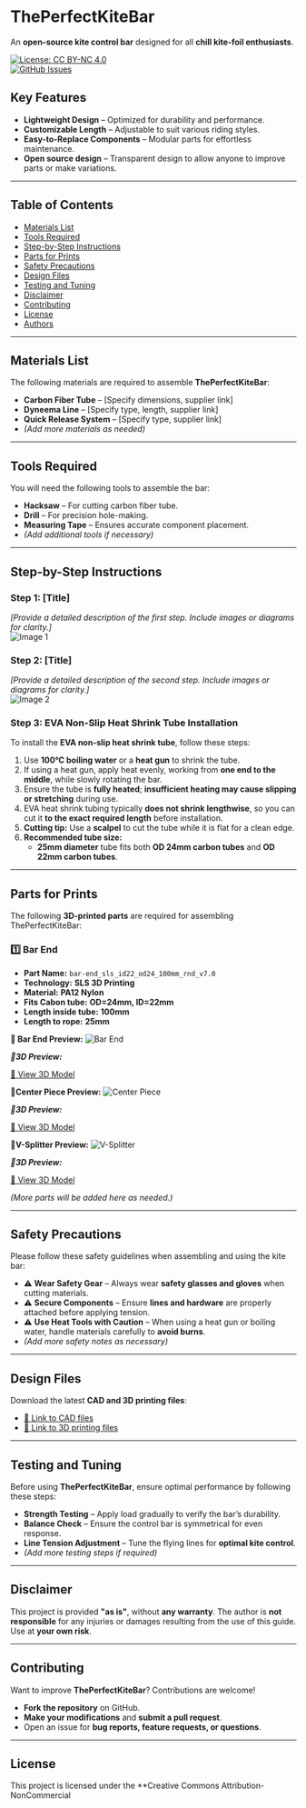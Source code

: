 # ThePerfectKiteBar

An **open-source kite control bar** designed for all **chill kite-foil enthusiasts**.  

[![License: CC BY-NC 4.0](https://img.shields.io/badge/License-CC_BY--NC_4.0-lightgrey.svg)](LICENSE)  
[![GitHub Issues](https://img.shields.io/github/issues/aniva/theperfectkitebar.svg)](https://github.com/aniva/theperfectkitebar/issues)  

## **Key Features**

- **Lightweight Design** – Optimized for durability and performance.  
- **Customizable Length** – Adjustable to suit various riding styles.  
- **Easy-to-Replace Components** – Modular parts for effortless maintenance.
- **Open source design** – Transparent design to allow anyone to improve parts or make variations.

---

## **Table of Contents**

- [Materials List](#materials-list)
- [Tools Required](#tools-required)
- [Step-by-Step Instructions](#step-by-step-instructions)
- [Parts for Prints](#parts-for-prints)
- [Safety Precautions](#safety-precautions)
- [Design Files](#design-files)
- [Testing and Tuning](#testing-and-tuning)
- [Disclaimer](#disclaimer)
- [Contributing](#contributing)
- [License](#license)
- [Authors](#authors)

---

## **Materials List**

The following materials are required to assemble **ThePerfectKiteBar**:

- **Carbon Fiber Tube** – [Specify dimensions, supplier link]  
- **Dyneema Line** – [Specify type, length, supplier link]  
- **Quick Release System** – [Specify type, supplier link]  
- *(Add more materials as needed)*  

---

## **Tools Required**

You will need the following tools to assemble the bar:

- **Hacksaw** – For cutting carbon fiber tube.  
- **Drill** – For precision hole-making.  
- **Measuring Tape** – Ensures accurate component placement.  
- *(Add additional tools if necessary)*  

---

## **Step-by-Step Instructions**

### **Step 1: [Title]**

*[Provide a detailed description of the first step. Include images or diagrams for clarity.]*  
![Image 1](path/to/image1.jpg)

### **Step 2: [Title]**

*[Provide a detailed description of the second step. Include images or diagrams for clarity.]*  
![Image 2](path/to/image2.jpg)

### **Step 3: EVA Non-Slip Heat Shrink Tube Installation**

To install the **EVA non-slip heat shrink tube**, follow these steps:

1. Use **100°C boiling water** or a **heat gun** to shrink the tube.  
2. If using a heat gun, apply heat evenly, working from **one end to the middle**, while slowly rotating the bar.  
3. Ensure the tube is **fully heated**; **insufficient heating may cause slipping or stretching** during use.  
4. EVA heat shrink tubing typically **does not shrink lengthwise**, so you can cut it **to the exact required length** before installation.  
5. **Cutting tip:** Use a **scalpel** to cut the tube while it is flat for a clean edge.  
6. **Recommended tube size:**  
   - **25mm diameter** tube fits both **OD 24mm carbon tubes** and **OD 22mm carbon tubes**.  

---

## **Parts for Prints**

The following **3D-printed parts** are required for assembling ThePerfectKiteBar:

### **1️⃣ Bar End**

- **Part Name:** `bar-end_sls_id22_od24_100mm_rnd_v7.0`
- **Technology:** **SLS 3D Printing**
- **Material:** **PA12 Nylon**
- **Fits Cabon tube:** **OD=24mm, ID=22mm**
- **Length inside tube:** **100mm**
- **Length to rope:** **25mm**

**🔹 Bar End Preview:**
![Bar End](./hardware/carbon_tube_od24_id22mm/bar_ends/leader_line_3mm/variant_7/bar-end_sls.png)

***🔹3D Preview:***

[🔗 View 3D Model](./hardware/carbon_tube_od24_id22mm/bar_ends/leader_line_3mm/variant_7/bar-end_sls.stl)

**🔹Center Piece Preview:**
![Center Piece](./hardware/carbon_tube_od24_id22mm/bar_center_piece/variant_7/bar-center-piece_sls_m3.png)

***🔹3D Preview:***

[🔗 View 3D Model](./hardware/carbon_tube_od24_id22mm/bar_center_piece/variant_7/bar-center-piece_sls_m3.stl)

**🔹V-Splitter Preview:**
![V-Splitter](./hardware/sheeting_rope_4mm/front_line_1.7mm/v-splitter/variant_3/v-splitter_mjf.png)

***🔹3D Preview:***

[🔗 View 3D Model](./hardware/sheeting_rope_4mm/front_line_1.7mm/v-splitter/variant_3/v-splitter_mjf.stl)

*(More parts will be added here as needed.)*

---

## **Safety Precautions**

Please follow these safety guidelines when assembling and using the kite bar:

- ⚠ **Wear Safety Gear** – Always wear **safety glasses and gloves** when cutting materials.  
- ⚠ **Secure Components** – Ensure **lines and hardware** are properly attached before applying tension.  
- ⚠ **Use Heat Tools with Caution** – When using a heat gun or boiling water, handle materials carefully to **avoid burns**.  
- *(Add more safety notes as necessary)*  

---

## **Design Files**

Download the latest **CAD and 3D printing files**:

- [🔗 Link to CAD files](link-to-cad-files)  
- [🔗 Link to 3D printing files](link-to-3d-printing-files)  

---

## **Testing and Tuning**

Before using **ThePerfectKiteBar**, ensure optimal performance by following these steps:

- **Strength Testing** – Apply load gradually to verify the bar’s durability.  
- **Balance Check** – Ensure the control bar is symmetrical for even response.  
- **Line Tension Adjustment** – Tune the flying lines for **optimal kite control**.  
- *(Add more testing steps if required)*  

---

## **Disclaimer**

This project is provided **"as is"**, without **any warranty**. The author is **not responsible** for any injuries or damages resulting from the use of this guide. Use at **your own risk**.  

---

## **Contributing**

Want to improve **ThePerfectKiteBar**? Contributions are welcome!  

- **Fork the repository** on GitHub.  
- **Make your modifications** and **submit a pull request**.  
- Open an issue for **bug reports, feature requests, or questions**.  

---

## **License**

This project is licensed under the **Creative Commons Attribution-NonCommercial
